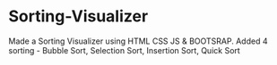 # Sorting-Visualizer
Made a Sorting Visualizer using HTML CSS JS & BOOTSRAP. 
Added 4 sorting -
Bubble Sort, Selection Sort, Insertion Sort, Quick Sort
